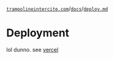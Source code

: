 [`trampolineintercite.com`](../../README.md)/[`docs`](./docs.md)/[`deploy.md`](./deploy.md)

# Deployment

lol dunno. see [vercel](https://vercel.com/docs/concepts/deployments/overview)
